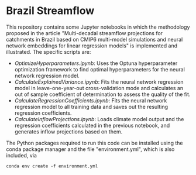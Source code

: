 # Brazil Streamflow

This repository contains some Jupyter notebooks in which the methodology proposed in the article "Multi-decadal streamflow projections for catchments in Brazil based on CMIP6 multi-model simulations and neural network embeddings for linear regression models" is implemented and illustrated. The specific scripts are:

* *OptimizeHyperparameters.ipynb*: Uses the Optuna hyperparameter optimization framework to find optimal hyperparameters for the neural network regression model.
* *CalculateExplainedVariance.ipynb*: Fits the neural network regression model in leave-one-year-out cross-validation mode and calculates an out of sample coefficient of determination to assess the quality of the fit.
* *CalculateRegressionCoefficients.ipynb*: Fits the neural network regression model to all training data and saves out the resulting regression coefficients.
* *CalculateInflowProjections.ipynb*: Loads climate model output and the regression coefficients calculated in the previous notebook, and generates inflow projections based on them.

The Python packages required to run this code can be installed using the conda package manager and the file "environment.yml", which is also included, via

```
conda env create -f environment.yml
```

